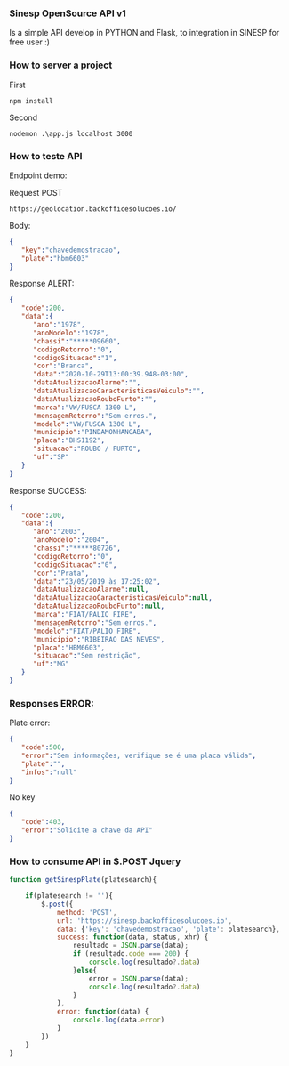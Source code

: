 ### Sinesp OpenSource API v1
Is a simple API develop in PYTHON and Flask, to integration in SINESP for free user :)

### How to server a project

First
```
npm install
```

Second 
```
nodemon .\app.js localhost 3000
```

### How to teste API

Endpoint demo:

Request POST

```
https://geolocation.backofficesolucoes.io/
```

Body:

```json
{
   "key":"chavedemostracao",
   "plate":"hbm6603"
}
```
Response ALERT:

```json
{
   "code":200,
   "data":{
      "ano":"1978",
      "anoModelo":"1978",
      "chassi":"*****09660",
      "codigoRetorno":"0",
      "codigoSituacao":"1",
      "cor":"Branca",
      "data":"2020-10-29T13:00:39.948-03:00",
      "dataAtualizacaoAlarme":"",
      "dataAtualizacaoCaracteristicasVeiculo":"",
      "dataAtualizacaoRouboFurto":"",
      "marca":"VW/FUSCA 1300 L",
      "mensagemRetorno":"Sem erros.",
      "modelo":"VW/FUSCA 1300 L",
      "municipio":"PINDAMONHANGABA",
      "placa":"BHS1192",
      "situacao":"ROUBO / FURTO",
      "uf":"SP"
   }
}
```

Response SUCCESS:

```json
{
   "code":200,
   "data":{
      "ano":"2003",
      "anoModelo":"2004",
      "chassi":"*****80726",
      "codigoRetorno":"0",
      "codigoSituacao":"0",
      "cor":"Prata",
      "data":"23/05/2019 às 17:25:02",
      "dataAtualizacaoAlarme":null,
      "dataAtualizacaoCaracteristicasVeiculo":null,
      "dataAtualizacaoRouboFurto":null,
      "marca":"FIAT/PALIO FIRE",
      "mensagemRetorno":"Sem erros.",
      "modelo":"FIAT/PALIO FIRE",
      "municipio":"RIBEIRAO DAS NEVES",
      "placa":"HBM6603",
      "situacao":"Sem restrição",
      "uf":"MG"
   }
}
```

### Responses ERROR:

Plate error:

```json
{
   "code":500,
   "error":"Sem informações, verifique se é uma placa válida",
   "plate":"",
   "infos":"null"
}
```

No key
```json
{
   "code":403,
   "error":"Solicite a chave da API"
}
```
### How to consume API in $.POST Jquery

```javascript
function getSinespPlate(platesearch){

    if(platesearch != ''){
        $.post({
            method: 'POST',
            url: 'https://sinesp.backofficesolucoes.io',
            data: {'key': 'chavedemostracao', 'plate': platesearch},
            success: function(data, status, xhr) {
                resultado = JSON.parse(data);
                if (resultado.code === 200) {
                    console.log(resultado?.data)
                }else{
                    error = JSON.parse(data);
                    console.log(resultado?.data)
                }
            },
            error: function(data) {
                console.log(data.error)
            }
        })
    }
}
```
